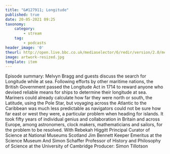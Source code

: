 ```yaml
---
title: "&#127911; Longitude"
published: true
date: 20-05-2021 09:25
taxonomy:
    category:
        - stream
    tag:
        - podcasts
header_image: '0'
theurl: http://open.live.bbc.co.uk/mediaselector/6/redir/version/2.0/mediaset/audio-nondrm-download/proto/http/vpid/p09h8q5m.mp3
image: artwork-resized.jpg
template: item
--- 
```

Episode summary: Melvyn Bragg and guests discuss the search for Longitude while at sea. Following efforts by other maritime nations, the British Government passed the Longitude Act in 1714 to reward anyone who devised reliable means for ships to determine their longitude at sea. Mariners could already calculate how far they were north or south, the Latitude, using the Pole Star, but voyaging across the Atlantic to the Caribbean was much less predictable as navigators could not be sure how far east or west they were, a particular problem when heading for islands. It took fifty years of individual genius and collaboration in Britain and across Europe, among astronomers, clock makers, mathematicians and sailors, for the problem to be resolved. With Rebekah Higgitt Principal Curator of Science at National Museums Scotland Jim Bennett Keeper Emeritus at the Science Museum And Simon Schaffer Professor of History and Philosophy of Science at the University of Cambridge Producer: Simon Tillotson
